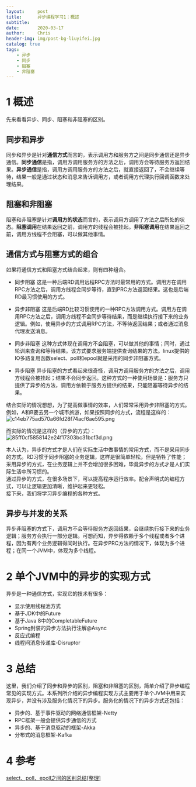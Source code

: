 ```yaml
---
layout:     post
title:      异步编程学习1：概述
subtitle:   
date:       2020-03-17
author:     Chris
header-img: img/post-bg-liuyifei.jpg
catalog: true
tags:
    - 异步
    - 同步
    - 阻塞
    - 非阻塞
---
```




# 1 概述

先来看看异步、同步、阻塞和非阻塞的区别。

## 同步和异步
同步和异步是针对**通信方式**而言的，表示调用方和服务方之间是同步通信还是异步通信。**同步通信**是指，调用方调用服务方的方法之后，调用方会等待服务方返回结果。**异步通信**是指，调用方调用服务方的方法之后，就直接返回了，不会继续等待，结果一般是通过状态和消息来告诉调用方，或者调用方代理执行回调函数来处理结果。

## 阻塞和非阻塞
阻塞和非阻塞是针对**调用方的状态**而言的，表示调用方调用了方法之后所处的状态。**阻塞调用**在结果返回之前，调用方的线程会被挂起。**非阻塞调用**在结果返回之前，调用方线程不会阻塞，可以做其他事情。

## 通信方式与阻塞方式的组合
如果将通信方式和阻塞方式结合起来，则有四种组合。

* 同步阻塞
    这是一种后端RD调用远程RPC方法时最常用的方式。调用方在调用RPC方法之后，调用方线程会同步等待，直到PRC方法返回结果。这也是后端RD最习惯使用的方式。
    
* 异步非阻塞
    这是后端RD比较习惯使用的一种RPC方法调用方式。调用方在调用RPC方法之后，调用方线程不会同步等待结果，而是继续执行接下来的业务逻辑。例如，使用异步的方式调用RPC方法，不等待返回结果；或者通过消息代理发送消息。
    
* 同步非阻塞
    这种方式体现在调用方不会阻塞，可以做其他的事情；同时，通过轮训来查询和等待结果。该方式要求服务端提供查询结果的方法。linux提供的IO多路复用函数select、poll和epool就是采用的同步非阻塞方式。
    
* 异步阻塞
    异步阻塞的方式看起来很奇怪，调用方调用服务方的方法之后，调用方线程会被挂起；结果不会同步返回。这种方式的一种使用场景是：服务方只提供了异步的方法，调用方依赖于服务方提供的结果，只能阻塞等待异步的结果。

结合实际的情况想想，为了提高做事情的效率，人们常常采用异步非阻塞的方式。例如，A和B要去另一个城市旅游，如果按照同步的方式，流程是这样的：
![c14eb775ad570a66fd28f74acf6ae595.png](https://tva1.sinaimg.cn/large/00831rSTly1gcxb6705r0j31860aywer.jpg)

而实际的情况是这样的（异步的方式）：
![85ff0cf5858142e24f17303bc31bcf3d.png](https://tva1.sinaimg.cn/large/00831rSTly1gcxb6r9m68j31020aot91.jpg)

本人认为，异步的方式才是人们在实际生活中做事情的常用方式，而不是采用同步的方式。RD习惯于同步阻塞的业务逻辑，这样是很简单轻松，但是牺牲了性能；采用异步的方式，在业务逻辑上并不会增加很多困难，毕竟异步的方式才是人们实际生活中所习惯的。  
通过异步的方式，在很多场景下，可以提高程序运行效率。配合声明式的编程方式，可以让逻辑更加清晰，维护起来更轻松。   
接下来，我们将学习异步编程的各种方式。

## 异步与并发的关系
异步非阻塞的方式下，调用方不会等待服务方返回结果，会继续执行接下来的业务逻辑；服务方会执行一部分逻辑。可想而知，异步得依赖于多个线程或者多个进程，因为有两个业务逻辑得同时执行。在异步PRC方法的情况下，体现为多个进程；在同一个JVM中，体现为多个线程。

# 2 单个JVM中的异步的实现方式
异步是一种通信方式，实现它的技术有很多：
* 显示使用线程池方式
* 基于JDK中的Future
* 基于Java 8中的CompletableFuture
* Spring封装的异步方法执行注解@Async
* 反应式编程
* 线程间消息传递库-Disruptor


# 3 总结
这里，我们介绍了同步和异步的区别，阻塞和非阻塞的区别，简单介绍了异步编程常见的实现方式。本系列所介绍的异步编程实现方式主要用于单个JVM中用来实现异步，并没有涉及服务化情况下的异步。服务化的情况下的异步方式还包括：
* 异步的、基于事件驱动的网络通信框架-Netty
* RPC框架一般会提供异步通信的方式
* 异步的、基于消息驱动的框架-Akka
* 分布式的消息框架-Kafka

# 4 参考
[select、poll、epoll之间的区别总结[整理]](https://www.cnblogs.com/anker/p/3265058.html)